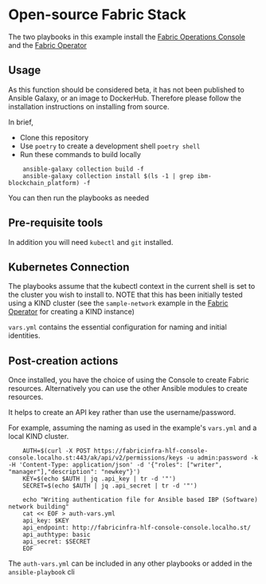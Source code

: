 # Open-source Fabric Stack

The two playbooks in this example install the [Fabric Operations Console](https://github.com/hyperledger-labs/fabric-operations-console) and the [Fabric Operator](https://github.com/hyperledger-labs/fabric-operator)

## Usage

As this function should be considered beta, it has not been published to Ansible Galaxy, or an image to DockerHub. Therefore please follow the installation instructions on installing from source.

In brief,

- Clone this repository
- Use `poetry` to create a development shell `poetry shell`
- Run these commands to build locally

```shell
    ansible-galaxy collection build -f
    ansible-galaxy collection install $(ls -1 | grep ibm-blockchain_platform) -f
```

You can then run the playbooks as needed

## Pre-requisite tools

In addition you will need `kubectl` and `git` installed.

## Kubernetes Connection

The playbooks assume that the kubectl context in the current shell is set to the cluster you wish to install to. NOTE that this has been initially tested using a KIND cluster (see the `sample-network` example in the [Fabric Operator](https://github.com/hyperledger-labs/fabric-operator) for creating a KIND instance)

`vars.yml` contains the essential configuration for naming and initial identities.

## Post-creation actions

Once installed, you have the choice of using the Console to create Fabric resources.
Alternatively you can use the other Ansible modules to create resources.

It helps to create an API key rather than use the username/password.

For example, assuming the naming as used in the example's `vars.yml` and a local KIND cluster.

```shell
    AUTH=$(curl -X POST https://fabricinfra-hlf-console-console.localho.st:443/ak/api/v2/permissions/keys -u admin:password -k -H 'Content-Type: application/json' -d '{"roles": ["writer", "manager"],"description": "newkey"}')
    KEY=$(echo $AUTH | jq .api_key | tr -d '"')
    SECRET=$(echo $AUTH | jq .api_secret | tr -d '"')

    echo "Writing authentication file for Ansible based IBP (Software) network building"
    cat << EOF > auth-vars.yml
    api_key: $KEY
    api_endpoint: http://fabricinfra-hlf-console-console.localho.st/
    api_authtype: basic
    api_secret: $SECRET
    EOF

```

The `auth-vars.yml` can be included in any other playbooks or added in the `ansible-playbook` cli
